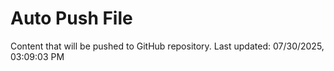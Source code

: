 # Auto Push File

Content that will be pushed to GitHub repository.
Last updated: 07/30/2025, 03:09:03 PM
